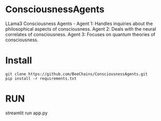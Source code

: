 # ConsciousnessAgents
LLama3 Consciousness Agents - Agent 1: Handles inquiries about the philosophical aspects of consciousness. Agent 2: Deals with the neural correlates of consciousness. Agent 3: Focuses on quantum theories of consciousness.

# Install 
    git clone https://github.com/BeeChains/ConsciousnessAgents.git
    pip install -r requirements.txt

# RUN
streamlit run app.py
